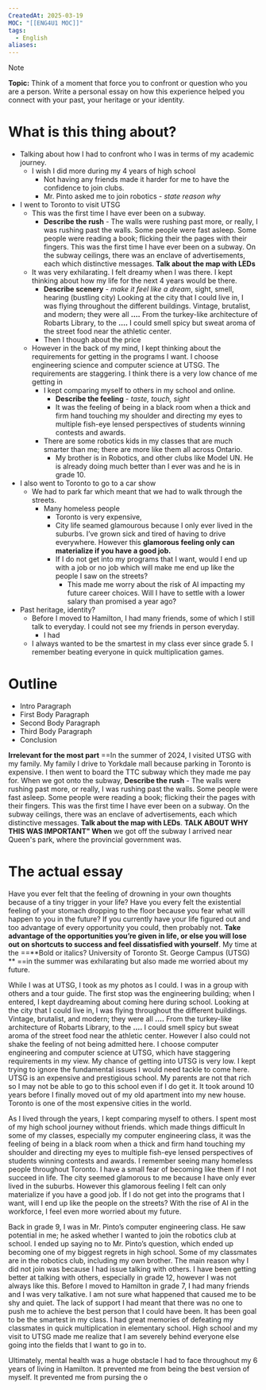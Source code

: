 ```yaml
---
CreatedAt: 2025-03-19
MOC: "[[ENG4U1 MOC]]"
tags:
  - English
aliases:
---
```

> [!NOTE]
> **Topic:** Think of a moment that force you to confront or question who you are a person. Write a personal essay on how this experience helped you connect with your past, your heritage or your identity.

# What is this thing about?
- Talking about how I had to confront who I was in terms of my academic journey.
	- I wish I did more during my 4 years of high school
		- Not having any friends made it harder for me to have the confidence to join clubs. 
		- Mr. Pinto asked me to join robotics - *state reason why*
- I went to Toronto to visit UTSG
	- This was the first time I have ever been on a subway. 
		- **Describe the rush**  - The walls were rushing past more, or really, I was rushing past the walls. Some people were fast asleep. Some people were reading a book; flicking their the pages with their fingers. This was the first time I have ever been on a subway. On the subway ceilings, there was an enclave of advertisements, each which distinctive messages. **Talk about the map with LEDs**
	- It was very exhilarating. I felt dreamy when I was there. I kept thinking about how my life for the next 4 years would be there.
		- **Describe scenery** - *make it feel like a dream*, sight, smell, hearing (bustling city)
		  Looking at the city that I could live in, I was flying throughout the different buildings. Vintage, brutalist, and modern; they were all **….** From the turkey-like architecture of Robarts Library, to the **….** I could smell spicy but sweat aroma of the street food near the athletic center.
		- Then I though about the price
	- However in the back of my mind, I kept thinking about the requirements for getting in the programs I want. I choose engineering science and computer science at UTSG. The requirements are staggering. I think there is a very low chance of me getting in
		- I kept comparing myself to others in my school and online.
			- **Describe the feeling** - *taste, touch, sight*
			- It was the feeling of being in a black room when a thick and firm hand touching my shoulder and directing my eyes to multiple fish-eye lensed perspectives of students winning contests and awards. 
		- There are some robotics kids in my classes that are much smarter than me; there are more like them all across Ontario.
			- My brother is in Robotics, and other clubs like Model UN. He is already doing much better than I ever was and he is in grade 10. 
- I also went to Toronto to go to a car show
	- We had to park far which meant that we had to walk through the streets. 
		- Many homeless people
			- Toronto is very expensive,
			- City life seamed glamourous because I only ever lived in the suburbs. I’ve grown sick and tired of having to drive everywhere. However this **glamorous feeling only can materialize if you have a good job.**
			-  If I do not get into my programs that I want, would I end up with a job or no job which will make me end up like the people I saw on the streets?
				- This made me worry about the risk of AI impacting my future career choices. Will I have to settle with a lower salary than promised a year ago?
- Past heritage, identity?
	- Before I moved to Hamilton, I had many friends, some of which I still talk to everyday. I could not see my friends in person everyday. 
		- I had
	- I always wanted to be the smartest in my class ever since grade 5. I remember beating everyone in quick multiplication games.
# Outline
- Intro Paragraph
- First Body Paragraph
- Second Body Paragraph
- Third Body Paragraph
- Conclusion


**Irrelevant for the most part**
==In the summer of 2024, I visited UTSG with my family. My family I drive to Yorkdale mall because parking in Toronto is expensive. I then went to board the TTC subway which they made me pay for. When we got onto the subway, **Describe the rush**  - The walls were rushing past more, or really, I was rushing past the walls. Some people were fast asleep. Some people were reading a book; flicking their the pages with their fingers. This was the first time I have ever been on a subway. On the subway ceilings, there was an enclave of advertisements, each which distinctive messages. **Talk about the map with LEDs**. **TALK ABOUT WHY THIS WAS IMPORTANT" When** we got off the subway I arrived near Queen's park, where the provincial government was.  

# The actual essay

Have you ever felt that the feeling of drowning in your own thoughts because of a tiny trigger in your life? Have you every felt the existential feeling of your stomach dropping to the floor because you fear what will happen to you in the future? If you currently have your life figured out and too advantage of every opportunity you could, then probably not. **Take advantage of the opportunities you’re given in life, or else you will lose out on shortcuts to success and feel dissatisfied with yourself**. My time at the ==**Bold or italics? University of Toronto St. George Campus (UTSG) ** ==in the summer was exhilarating but also made me worried about my future. 


While I was at UTSG, I took as my photos as I could. I was in a group with others and a tour guide. The first stop was the engineering building; when I entered, I kept daydreaming about coming here during school. Looking at the city that I could live in, I was flying throughout the different buildings. Vintage, brutalist, and modern; they were all **….** From the turkey-like architecture of Robarts Library, to the **….** I could smell spicy but sweat aroma of the street food near the athletic center. However I also could not shake the feeling of not being admitted here. I choose computer engineering and computer science at UTSG, which have staggering requirements in my view. My chance of getting into UTSG is very low. I kept trying to ignore the fundamental issues I would need tackle to come here. UTSG is an expensive and prestigious school. My parents are not that rich so I may not be able to go to this school even if I do get it. It took around 10 years before I finally moved out of my old apartment into my new house. Toronto is one of the most expensive cities in the world. 

As I lived through the years, I kept comparing myself to others. I spent most of my high school journey without friends. which made things difficult In some of my classes, especially my computer engineering class, it was the feeling of being in a black room when a thick and firm hand touching my shoulder and directing my eyes to multiple fish-eye lensed perspectives of students winning contests and awards. I remember seeing many homeless people throughout Toronto. I have a small fear of becoming like them if I not succeed in life. The city seemed glamorous to me because I have only ever lived in the suburbs. However this glamorous feeling I felt can only materialize if you have a good job. If I do not get into the programs that I want, will I end up like the people on the streets? With the rise of AI in the workforce, I feel even more worried about my future.

Back in grade 9, I was in Mr. Pinto’s computer engineering class. He saw potential in me; he asked whether I wanted to join the robotics club at school. I ended up saying no to Mr. Pinto’s question, which ended up becoming one of my biggest regrets in high school. Some of my classmates are in the robotics club, including my own brother. The main reason why I did not join was because I had issue talking with others. I have been getting better at talking with others, especially in grade 12, however I was not always like this. Before I moved to Hamilton in grade 7, I had many friends and I was very talkative. I am not sure what happened that caused me to be shy and quiet. The lack of support I had meant that there was no one to push me to achieve the best person that I could have been. It has been goal to be the smartest in my class. I had great memories of defeating my classmates in quick multiplication in elementary school. High school and my visit to UTSG made me realize that I am severely behind everyone else going into the fields that I want to go in to.

Ultimately,  mental health was a huge obstacle I had to face throughout my 6 years of living in Hamilton. It prevented me from being the best version of myself. It prevented me from pursing the o